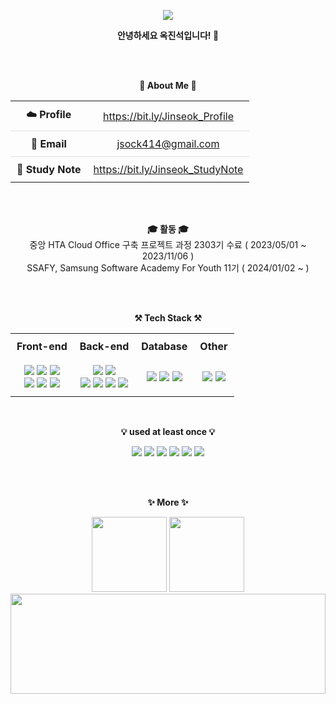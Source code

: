 <p align='center'>
    <img src="https://capsule-render.vercel.app/api?type=waving&color=auto&height=300&section=header&text=Hello!&fontSize=70&fontColor=FFFFFF"/>
</p>

<p align="center">
    <strong>안녕하세요 옥진석입니다! 👐</strong>
</p>

<br>
<br>

<p align="center">
<strong>🌟 About Me 🌟</strong>
</p>

<table align="center" style="width: 80%; border-collapse: collapse;">
    <tr style="border-bottom: 1px solid #dddddd;">
        <td align="center" style="padding: 10px;"><strong>☁️ Profile</strong></td>
        <td align="center" style="padding: 10px;"><a href="https://bit.ly/Jinseok_Profile">https://bit.ly/Jinseok_Profile</a></td>
    </tr>
    <tr style="border-bottom: 1px solid #dddddd;">
        <td align="center" style="padding: 10px;"><strong>📧 Email</strong></td>
        <td align="center" style="padding: 10px;"><a href="mailto:jsock414@gmail.com">jsock414@gmail.com</a></td>
    </tr>
    <tr>
        <td align="center" style="padding: 10px;"><strong>📘 Study Note</strong></td>
        <td align="center" style="padding: 10px;"><a href="https://bit.ly/Jinseok_StudyNote">https://bit.ly/Jinseok_StudyNote</a></td>
    </tr>
</table>

<br>
<br>

<p align="center">
<strong>🎓 활동 🎓</strong>
<br>중앙 HTA Cloud Office 구축 프로젝트 과정 2303기 수료 ( 2023/05/01 ~ 2023/11/06 )
<br>SSAFY, Samsung Software Academy For Youth 11기 ( 2024/01/02 ~ )
</p>

<br>
<br>

<p align="center">
    <strong>⚒️ Tech Stack ⚒️</strong><br>
</p>

<table align="center" style="width: 80%; border-collapse: collapse;">
    <tr>
        <td align="center" style="padding: 10px;"><strong>Front-end</strong></td>
        <td align="center" style="padding: 10px;"><strong>Back-end</strong></td>
        <td align="center" style="padding: 10px;"><strong>Database</strong></td>
        <td align="center" style="padding: 10px;"><strong>Other</strong></td>
    </tr>
    <tr>
        <td align="center" style="padding: 10px;">
            <img src="https://img.shields.io/badge/HTML5-E34F26?style=flat-square&logo=html5&logoColor=white"/> 
            <img src="https://img.shields.io/badge/CSS3-1572B6?style=flat-square&logo=css3&logoColor=white"/> 
            <img src="https://img.shields.io/badge/JavaScript-F7DF1E?style=flat-square&logo=javascript&logoColor=black"/>  <br>
            <img src="https://img.shields.io/badge/jQuery-0769AD?style=flat-square&logo=jquery&logoColor=white"/> 
            <img src="https://img.shields.io/badge/AJAX-F7DF1E?style=flat-square&logo=javascript&logoColor=black"/> 
            <img src="https://img.shields.io/badge/Vue.js-4FC08D?style=flat-square&logo=vue.js&logoColor=white"/> 
        </td>
        <td align="center" style="padding: 10px;">
            <img src="https://img.shields.io/badge/Java-007396?style=flat-square&logo=java&logoColor=white"/> 
            <img src="https://img.shields.io/badge/Spring-6DB33F?style=flat-square&logo=spring&logoColor=white"/> <br>
            <img src="https://img.shields.io/badge/AWS-232F3E?style=flat-square&logo=amazon-aws&logoColor=white"/> 
            <img src="https://img.shields.io/badge/Docker-2496ED?style=flat-square&logo=docker&logoColor=white"/> 
            <img src="https://img.shields.io/badge/Jenkins-D24939?style=flat-square&logo=jenkins&logoColor=white"/> 
            <img src="https://img.shields.io/badge/Ubuntu-E95420?style=flat-square&logo=ubuntu&logoColor=white"/> 
        </td>
        <td align="center" style="padding: 10px;">
            <img src="https://img.shields.io/badge/MyBatis-000000?style=flat-square&logo=mybatis&logoColor=white"/> 
            <img src="https://img.shields.io/badge/Oracle-F80000?style=flat-square&logo=oracle&logoColor=white"/> 
            <img src="https://img.shields.io/badge/MySQL-4479A1?style=flat-square&logo=mysql&logoColor=white"/> 
        </td>
        <td align="center" style="padding: 10px;">
            <img src="https://img.shields.io/badge/Kakao API-FFCD00?style=flat-square&logo=kakao&logoColor=black"/> 
            <img src="https://img.shields.io/badge/TMap API-0033CC?style=flat-square&logoColor=white"/> 
        </td>
    </tr>
</table>

<br>

<p align="center">
    <strong>💡 used at least once 💡</strong><br>
</p> 

<p align="center" display="inline-block">
    <img src="https://img.shields.io/badge/Linux-FCC624?style=flat-square&logo=linux&logoColor=black"/> 
    <img src="https://img.shields.io/badge/Selenium-43B02A?style=flat-square&logo=selenium&logoColor=white"/> 
    <img src="https://img.shields.io/badge/Python-3776AB?style=flat-square&logo=python&logoColor=white"/> 
    <img src="https://img.shields.io/badge/LLM-FF9800?style=flat-square&logo=logo&logoColor=white"/> 
    <img src="https://img.shields.io/badge/Node.js-339933?style=flat-square&logo=node.js&logoColor=white"/> 
    <img src="https://img.shields.io/badge/JPA-6DB33F?style=flat-square&logo=spring&logoColor=white"/>
</p>

<br>
<br>

<p align="center">
    <strong>✨ More ✨</strong>
</p>


<div align="center">
  <img height="120em" src="https://github-readme-streak-stats.herokuapp.com/?user=JJOK97"/>
  <img height="120em" src="https://github-readme-stats.vercel.app/api/top-langs/?username=JJOK97&layout=compact"/>
</div>

<div align="center">
  <img height="160em" width="100%" src="https://github-profile-summary-cards.vercel.app/api/cards/profile-details?username=JJOK97&theme=vue"/>
</div>
